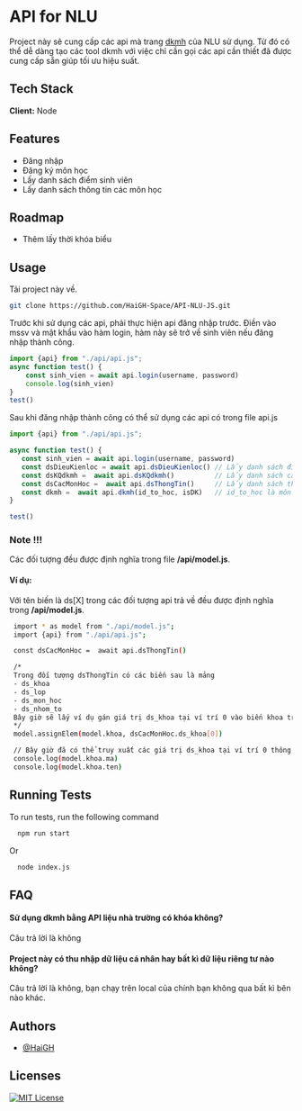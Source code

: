 
# API for NLU

Project này sẽ cung cấp các api mà trang [dkmh](https://dkmh.hcmuaf.edu.vn/) của NLU sử dụng. Từ đó có thể dễ dàng tạo các tool dkmh với việc chỉ cần gọi các api cần thiết đã được cung cấp sẵn giúp tối ưu hiệu suất.



## Tech Stack

**Client:** Node



## Features

- Đăng nhập
- Đăng ký môn học
- Lấy danh sách điểm sinh viên
- Lấy danh sách thông tin các môn học



## Roadmap

- Thêm lấy thời khóa biểu




## Usage

Tải project này về.

```bash
git clone https://github.com/HaiGH-Space/API-NLU-JS.git
```
Trước khi sử dụng các api, phải thực hiện api đăng nhập trước.
Điền vào mssv và mật khẩu vào hàm login, hàm này sẽ trở về sinh viên nếu đăng nhập thành công.
```javascript
import {api} from "./api/api.js";
async function test() {
    const sinh_vien = await api.login(username, password)
    console.log(sinh_vien)
}
test()
```
Sau khi đăng nhập thành công có thể sử dụng các api có trong file api.js
 ```javascript
import {api} from "./api/api.js";

async function test() {
    const sinh_vien = await api.login(username, password)
    const dsDieuKienloc = await api.dsDieuKienloc() // Lấy danh sách điều kiện lọc 
    const dsKQdkmh =  await api.dsKQdkmh()          // Lấy danh sách các kết quả đăng ký môn học
    const dsCacMonHoc =  await api.dsThongTin()     // Lấy danh sách thông tin về các môn học như: ds_lop, ds_mon_hoc, ds_nhom_to, ds_khoa
    const dkmh =  await api.dkmh(id_to_hoc, isDK)   // id_to_hoc là môn muốn thực thi lấy được thông qua dsCacMonHoc, isDK nếu là true thì thực thi dk môn, false thì sẽ hủy dk môn
}

test()
```
### Note !!!


Các đối tượng đều được định nghĩa trong file **/api/model.js**.

#### Ví dụ:
Với tên biến là ds[X] trong các đối tượng api trả về đều được định nghĩa trong **/api/model.js**.


```bash
 import * as model from "./api/model.js";
 import {api} from "./api/api.js";

 const dsCacMonHoc =  await api.dsThongTin()

 /* 
 Trong đối tượng dsThongTin có các biến sau là mảng
 - ds_khoa
 - ds_lop
 - ds_mon_hoc
 - ds_nhom_to
 Bây giờ sẽ lấy ví dụ gán giá trị ds_khoa tại ví trí 0 vào biến khoa trong model.js
 */  
 model.assignElem(model.khoa, dsCacMonHoc.ds_khoa[0])

 // Bây giờ đã có thể truy xuất các giá trị ds_khoa tại ví trí 0 thông qua biến khoa trong model
 console.log(model.khoa.ma)
 console.log(model.khoa.ten)
 ```

## Running Tests

To run tests, run the following command

```bash
  npm run start
```

Or

```bash
  node index.js
```


## FAQ

#### Sử dụng dkmh bằng API liệu nhà trường có khóa không?

Câu trả lời là không

#### Project này có thu nhập dữ liệu cá nhân hay bất kì dữ liệu riêng tư nào không?

Câu trả lời là không, bạn chạy trên local của chính bạn không qua bất kì bên nào khác.


## Authors

- [@HaiGH](https://github.com/HaiGH-Space)


## Licenses

[![MIT License](https://img.shields.io/badge/License-MIT-green.svg)](https://choosealicense.com/licenses/mit/)

